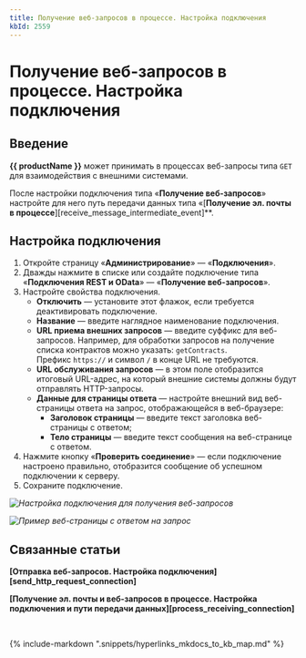 ```yaml
---
title: Получение веб-запросов в процессе. Настройка подключения
kbId: 2559
---
```


# Получение веб-запросов в процессе. Настройка подключения

## Введение

**{{ productName }}** может принимать в процессах веб-запросы типа `GET` для взаимодействия с внешними системами.

После настройки подключения типа «**Получение веб-запросов**» настройте для него путь передачи данных типа «[**Получение эл. почты в процессе**][receive_message_intermediate_event]**.

## Настройка подключения

1. Откройте страницу «**Администрирование**» — «**Подключения**».
2. Дважды нажмите в списке или создайте подключение типа «**Подключения REST и OData**» — «**Получение веб-запросов**».
3. Настройте свойства подключения.
    - **Отключить** — установите этот флажок, если требуется деактивировать подключение.
    - **Название** — введите наглядное наименование подключения.
    - **URL приема внешних запросов** — введите суффикс для веб-запросов. Например, для обработки запросов на получение списка контрактов можно указать: `getContracts`. Префикс `https://` и символ `/` в конце URL не требуются.
    - **URL обслуживания запросов** — в этом поле отобразится итоговый URL-адрес, на который внешние системы должны будут отправлять HTTP-запросы.
    - **Данные для страницы ответа** — настройте внешний вид веб-страницы ответа на запрос, отображающейся в веб-браузере:
        - **Заголовок страницы** — введите текст заголовка веб-страницы с ответом;
        - **Тело страницы** — введите текст сообщения на веб-странице с ответом.
4. Нажмите кнопку «**Проверить соединение**» — если подключение настроено правильно, отобразится сообщение об успешном подключении к серверу.
5. Cохраните подключение.

_![Настройка подключения для получения веб-запросов](https://kb.comindware.ru/assets/img_65e86eb2b14ce.png)_

_![Пример веб-страницы с ответом на запрос](https://kb.comindware.ru/assets/img_65e871fe119d9.png)_

## Связанные статьи

**[Отправка веб-запросов. Настройка подключения][send_http_request_connection]**

**[Получение эл. почты и веб-запросов в процессе. Настройка подключения и пути передачи данных][process_receiving_connection]**



 

{% include-markdown ".snippets/hyperlinks_mkdocs_to_kb_map.md" %}
